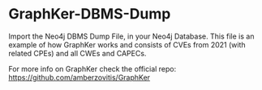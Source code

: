# GraphKer-DBMS-Dump
Import the Neo4j DBMS Dump File, in your Neo4j Database. This file is an example of how GraphKer works and consists of CVEs from 2021 (with related CPEs) and all CWEs and CAPECs.

For more info on GraphKer check the official repo: https://github.com/amberzovitis/GraphKer

